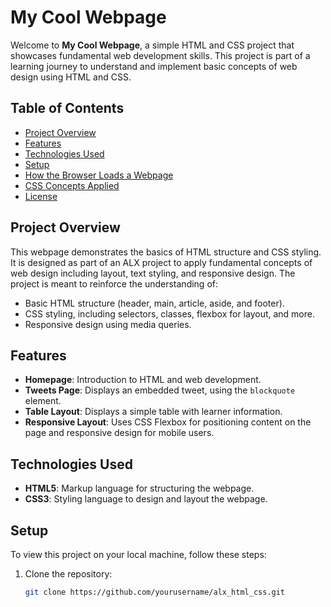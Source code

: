 # My Cool Webpage

Welcome to **My Cool Webpage**, a simple HTML and CSS project that showcases fundamental web development skills. This project is part of a learning journey to understand and implement basic concepts of web design using HTML and CSS.

## Table of Contents

- [Project Overview](#project-overview)
- [Features](#features)
- [Technologies Used](#technologies-used)
- [Setup](#setup)
- [How the Browser Loads a Webpage](#how-the-browser-loads-a-webpage)
- [CSS Concepts Applied](#css-concepts-applied)
- [License](#license)

## Project Overview

This webpage demonstrates the basics of HTML structure and CSS styling. It is designed as part of an ALX project to apply fundamental concepts of web design including layout, text styling, and responsive design. The project is meant to reinforce the understanding of:

- Basic HTML structure (header, main, article, aside, and footer).
- CSS styling, including selectors, classes, flexbox for layout, and more.
- Responsive design using media queries.

## Features

- **Homepage**: Introduction to HTML and web development.
- **Tweets Page**: Displays an embedded tweet, using the `blockquote` element.
- **Table Layout**: Displays a simple table with learner information.
- **Responsive Layout**: Uses CSS Flexbox for positioning content on the page and responsive design for mobile users.

## Technologies Used

- **HTML5**: Markup language for structuring the webpage.
- **CSS3**: Styling language to design and layout the webpage.

## Setup

To view this project on your local machine, follow these steps:

1. Clone the repository:
   ```bash
   git clone https://github.com/yourusername/alx_html_css.git
